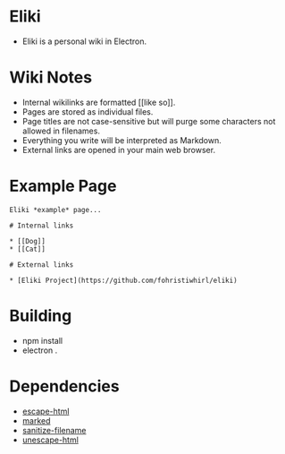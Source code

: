 # Eliki

* Eliki is a personal wiki in Electron.

# Wiki Notes

* Internal wikilinks are formatted [[like so]].
* Pages are stored as individual files.
* Page titles are not case-sensitive but will purge some characters not allowed in filenames.
* Everything you write will be interpreted as Markdown.
* External links are opened in your main web browser.

# Example Page

```
Eliki *example* page...

# Internal links

* [[Dog]]
* [[Cat]]

# External links

* [Eliki Project](https://github.com/fohristiwhirl/eliki)
```

# Building

* npm install
* electron .

# Dependencies

* [escape-html](https://www.npmjs.com/package/escape-html)
* [marked](https://www.npmjs.com/package/marked)
* [sanitize-filename](https://www.npmjs.com/package/sanitize-filename)
* [unescape-html](https://www.npmjs.com/package/unescape-html)
